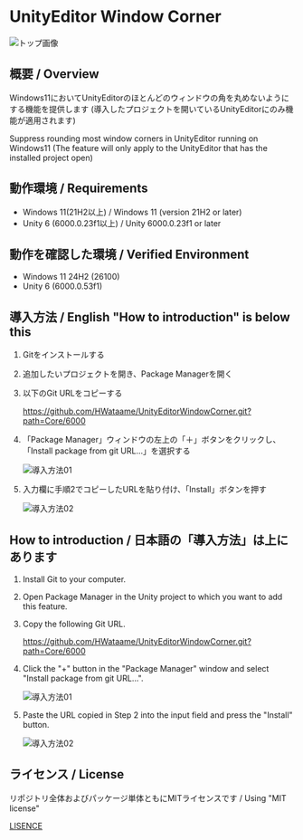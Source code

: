 # UnityEditor Window Corner
<img alt="トップ画像" src="https://github.com/user-attachments/assets/ba2692db-68fd-4cbf-bf4c-a1fbb654de7e" />

## 概要 / Overview
Windows11においてUnityEditorのほとんどのウィンドウの角を丸めないようにする機能を提供します
(導入したプロジェクトを開いているUnityEditorにのみ機能が適用されます)

Suppress rounding most window corners in UnityEditor running on Windows11
(The feature will only apply to the UnityEditor that has the installed project open)

## 動作環境 / Requirements
- Windows 11(21H2以上) / Windows 11 (version 21H2 or later)
- Unity 6 (6000.0.23f1以上) / Unity 6000.0.23f1 or later

## 動作を確認した環境 / Verified Environment
- Windows 11 24H2 (26100)
- Unity 6 (6000.0.53f1)

## 導入方法 / English "How to introduction" is below this
1. Gitをインストールする
2. 追加したいプロジェクトを開き、Package Managerを開く
3. 以下のGit URLをコピーする

    https://github.com/HWataame/UnityEditorWindowCorner.git?path=Core/6000

4. 「Package Manager」ウィンドウの左上の「＋」ボタンをクリックし、「Install package from git URL...」を選択する

    <img alt="導入方法01" src="https://github.com/user-attachments/assets/f04634bf-32fc-4c81-8150-7b1b30cc2865" />
5. 入力欄に手順2でコピーしたURLを貼り付け、「Install」ボタンを押す

    <img alt="導入方法02" src="https://github.com/user-attachments/assets/c4e6e2b3-7c47-4b9a-81e7-ff369d4d9924" />

## How to introduction / 日本語の「導入方法」は上にあります
1. Install Git to your computer.
2. Open Package Manager in the Unity project to which you want to add this feature.
3. Copy the following Git URL.

    https://github.com/HWataame/UnityEditorWindowCorner.git?path=Core/6000

4. Click the "+" button in the "Package Manager" window and select "Install package from git URL...".

    <img alt="導入方法01" src="https://github.com/user-attachments/assets/f04634bf-32fc-4c81-8150-7b1b30cc2865" />
5. Paste the URL copied in Step 2 into the input field and press the "Install" button.

    <img alt="導入方法02" src="https://github.com/user-attachments/assets/c4e6e2b3-7c47-4b9a-81e7-ff369d4d9924" />

## ライセンス / License
リポジトリ全体およびパッケージ単体ともにMITライセンスです / Using "MIT license"

[LISENCE](/LICENSE)
